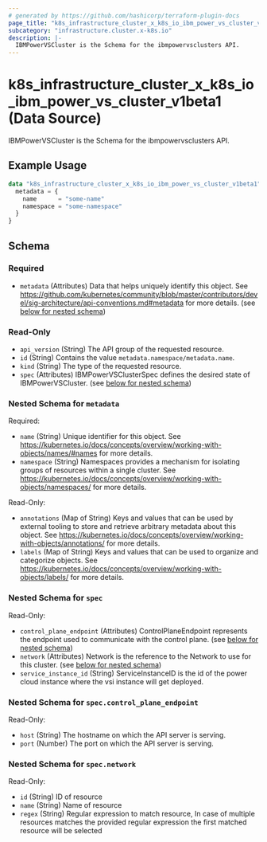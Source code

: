 ```yaml
---
# generated by https://github.com/hashicorp/terraform-plugin-docs
page_title: "k8s_infrastructure_cluster_x_k8s_io_ibm_power_vs_cluster_v1beta1 Data Source - terraform-provider-k8s"
subcategory: "infrastructure.cluster.x-k8s.io"
description: |-
  IBMPowerVSCluster is the Schema for the ibmpowervsclusters API.
---
```


# k8s_infrastructure_cluster_x_k8s_io_ibm_power_vs_cluster_v1beta1 (Data Source)

IBMPowerVSCluster is the Schema for the ibmpowervsclusters API.

## Example Usage

```terraform
data "k8s_infrastructure_cluster_x_k8s_io_ibm_power_vs_cluster_v1beta1" "example" {
  metadata = {
    name      = "some-name"
    namespace = "some-namespace"
  }
}
```

<!-- schema generated by tfplugindocs -->
## Schema

### Required

- `metadata` (Attributes) Data that helps uniquely identify this object. See https://github.com/kubernetes/community/blob/master/contributors/devel/sig-architecture/api-conventions.md#metadata for more details. (see [below for nested schema](#nestedatt--metadata))

### Read-Only

- `api_version` (String) The API group of the requested resource.
- `id` (String) Contains the value `metadata.namespace/metadata.name`.
- `kind` (String) The type of the requested resource.
- `spec` (Attributes) IBMPowerVSClusterSpec defines the desired state of IBMPowerVSCluster. (see [below for nested schema](#nestedatt--spec))

<a id="nestedatt--metadata"></a>
### Nested Schema for `metadata`

Required:

- `name` (String) Unique identifier for this object. See https://kubernetes.io/docs/concepts/overview/working-with-objects/names/#names for more details.
- `namespace` (String) Namespaces provides a mechanism for isolating groups of resources within a single cluster. See https://kubernetes.io/docs/concepts/overview/working-with-objects/namespaces/ for more details.

Read-Only:

- `annotations` (Map of String) Keys and values that can be used by external tooling to store and retrieve arbitrary metadata about this object. See https://kubernetes.io/docs/concepts/overview/working-with-objects/annotations/ for more details.
- `labels` (Map of String) Keys and values that can be used to organize and categorize objects. See https://kubernetes.io/docs/concepts/overview/working-with-objects/labels/ for more details.


<a id="nestedatt--spec"></a>
### Nested Schema for `spec`

Read-Only:

- `control_plane_endpoint` (Attributes) ControlPlaneEndpoint represents the endpoint used to communicate with the control plane. (see [below for nested schema](#nestedatt--spec--control_plane_endpoint))
- `network` (Attributes) Network is the reference to the Network to use for this cluster. (see [below for nested schema](#nestedatt--spec--network))
- `service_instance_id` (String) ServiceInstanceID is the id of the power cloud instance where the vsi instance will get deployed.

<a id="nestedatt--spec--control_plane_endpoint"></a>
### Nested Schema for `spec.control_plane_endpoint`

Read-Only:

- `host` (String) The hostname on which the API server is serving.
- `port` (Number) The port on which the API server is serving.


<a id="nestedatt--spec--network"></a>
### Nested Schema for `spec.network`

Read-Only:

- `id` (String) ID of resource
- `name` (String) Name of resource
- `regex` (String) Regular expression to match resource, In case of multiple resources matches the provided regular expression the first matched resource will be selected
